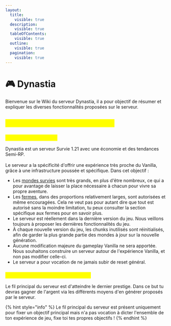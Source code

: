 ```yaml
---
layout:
  title:
    visible: true
  description:
    visible: true
  tableOfContents:
    visible: true
  outline:
    visible: true
  pagination:
    visible: true
---
```


# 🎮 Dynastia

Bienvenue sur le Wiki du serveur Dynastia, il a pour objectif de résumer et expliquer les diverses fonctionnalités proposées sur le serveur.&#x20;

## <mark style="color:yellow;">Présentation générale du serveur</mark>

### <mark style="color:yellow;">Qu'offre le serveur ?</mark> <a href="#offre" id="offre"></a>

Dynastia est un serveur Survie 1.21 avec une économie et des tendances Semi-RP.\
\
Le serveur a la spécificité d'offrir une expérience très proche du Vanilla, grâce à une infrastructure poussée et spécifique. Dans cet objectif :&#x20;

* Les [mondes survies](fonctionnalites/mondes.md#survie) sont très grands, en plus d'être nombreux, ce qui a pour avantage de laisser la place nécessaire à chacun pour vivre sa propre aventure.
* Les [fermes](fonctionnalites/fermes.md), dans des proportions relativement larges, sont autorisées et même encouragées. Cela ne veut pas pour autant dire que tout est autorisé sans la moindre limitation, tu peux consulter la section spécifique aux fermes pour en savoir plus.
* Le serveur est réellement dans la dernière version du jeu. Nous veillons toujours à proposer les dernières fonctionnalités du jeu.
* À chaque nouvelle version du jeu, les chunks inutilisés sont réinitialisés, afin de garder la plus grande partie des mondes à jour sur la nouvelle génération.&#x20;
* Aucune modification majeure du gameplay Vanilla ne sera apportée. Nous souhaitons construire un serveur autour de l'expérience Vanilla, et non pas modifier celle-ci.
* Le serveur a pour vocation de ne jamais subir de reset général.&#x20;

### <mark style="color:yellow;">Quel est l'objectif pour le joueur ?</mark> <a href="#objectif" id="objectif"></a>

Le fil principal du serveur est d'atteindre le dernier prestige. Dans ce but tu devras gagner de l'argent via les différents moyens d'en générer proposés par le serveur.&#x20;

{% hint style="info" %}
Le fil principal du serveur est présent uniquement pour fixer un objectif principal mais n'a pas vocation à dicter l'ensemble de ton expérience de jeu, fixe toi tes propres objectifs !
{% endhint %}
